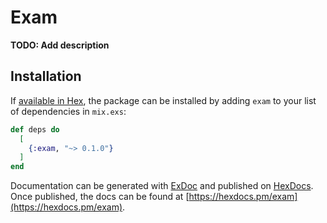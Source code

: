 # Exam

**TODO: Add description**

## Installation

If [available in Hex](https://hex.pm/docs/publish), the package can be installed
by adding `exam` to your list of dependencies in `mix.exs`:

```elixir
def deps do
  [
    {:exam, "~> 0.1.0"}
  ]
end
```

Documentation can be generated with [ExDoc](https://github.com/elixir-lang/ex_doc)
and published on [HexDocs](https://hexdocs.pm). Once published, the docs can
be found at [https://hexdocs.pm/exam](https://hexdocs.pm/exam).

